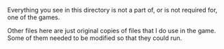 Everything you see in this directory is not a part of, or is not required for, one of the games.

Other files here are just original copies of files that I do use in the game. Some of them needed to be modified so that they could run.